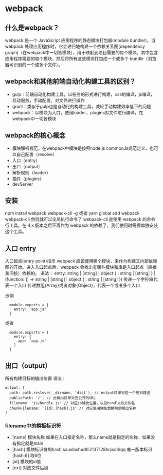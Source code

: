 # webpack

## 什么是webpack？
webpack 是一个 JavaScript 应用程序的静态模块打包器(module bundler)。当 webpack 处理应用程序时，它会递归地构建一个依赖关系图(dependency graph)（在webpack中一切皆模块），用于映射到项目需要的每个模块，其中包含应用程序需要的每个模块，然后将所有这些模块打包成一个或多个 bundle（浏览器可识别的一个或多个文件）。

## webpack和其他前端自动化构建工具的区别？
* gulp：前端自动化构建工具，以任务的形式进行构建，css的编译，js编译，启动服务，手动配置，对文件进行操作
* grunt：类似于gulp也是自动化的构建工具，减轻手动构建效率低下的问题
* webpack：以模块为入口，使用loader，plugins对文件进行编译，在webpack中一切皆模块

## webpack的核心概念
* 模块解析规范，在webpack中模块是按照node.js commonJs规范定义，也可以自己配置（resolve）
* 入口（entry）
* 出口（output）
* 解析规则（loader）
* 插件（plugins）
* devServer

## 安装
npm install webpack webpack-cli -g 
或者
yarn global add webpack webpack-cli
然后就可以全局执行命令了
webpack-cli 是使用 webpack 的命令行工具，在 4.x 版本之后不再作为 webpack 的依赖了，我们使用时需要单独安装这个工具。

## 入口 entry
入口起点(entry point)指示 webpack 应该使用哪个模块，来作为构建其内部依赖图的开始。进入入口起点后，webpack 会找出有哪些模块和库是入口起点（直接和间接）依赖的。
语法：
entry: string | [string] | object { <key>: string | [string] } | (function: () => string | [string] | object { <key>: string | [string] })
传递一个字符串代表一个入口
传递数组{Array}或者对象{Object}，代表一个或者多个入口

示例
```
  module.exports = {
    entry: 'app.js'
  }
```
或者
```
  module.exports = {
    entry: {
      app: 'app.js'
    }
  } 
```

## 出口（output）
所有构建目标的输出位置
语法：
```
output: {
  path: path.reslove(__dirname, 'dist'), // output目录对应一个绝对路径
  publicPath: '/', // 此输出目录对应公开的URL
  filename: 'js/bundle.js' // 对应js输出位置，以及bundle后文件名
  chunkFilename: '[id].[hash].js' // 对应使用懒加载模块的输出名称
}
```
### filename中的模板标识符
* [name] 模块名称 如果在入口指定名称，那么name就是指定的名称，如果没有指定就是main
* [hash] 模块标识符的hash sauidashudhi2137128hqisdihqq 唯一版本标识 [hash:6] 取6位
* [id] 模块的id值
* [ext] 对应文件后缀




